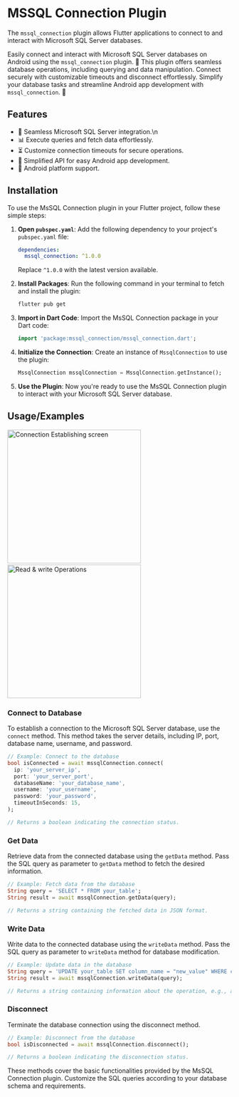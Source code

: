 # MSSQL Connection Plugin

The `mssql_connection` plugin allows Flutter applications to connect to and interact with Microsoft SQL Server databases.

Easily connect and interact with Microsoft SQL Server databases on Android using the `mssql_connection` plugin. 🚀 This plugin offers seamless database operations, including querying and data manipulation. Connect securely with customizable timeouts and disconnect effortlessly. Simplify your database tasks and streamline Android app development with `mssql_connection`. 🔗


## Features

- 🔄 Seamless Microsoft SQL Server integration.\n
- 📊 Execute queries and fetch data effortlessly.
- ⏳ Customize connection timeouts for secure operations.
- 🚀 Simplified API for easy Android app development.
- 🧩 Android platform support.


## Installation


To use the MsSQL Connection plugin in your Flutter project, follow these simple steps:

1. **Open `pubspec.yaml`**: Add the following dependency to your project's `pubspec.yaml` file:

    ```yaml
    dependencies:
      mssql_connection: ^1.0.0
    ```

    Replace `^1.0.0` with the latest version available.

2. **Install Packages**: Run the following command in your terminal to fetch and install the plugin:

    ```bash
    flutter pub get
    ```

3. **Import in Dart Code**: Import the MsSQL Connection package in your Dart code:

    ```dart
    import 'package:mssql_connection/mssql_connection.dart';
    ```

4. **Initialize the Connection**: Create an instance of `MssqlConnection` to use the plugin:

    ```dart
    MssqlConnection mssqlConnection = MssqlConnection.getInstance();
    ```

5. **Use the Plugin**: Now you're ready to use the MsSQL Connection plugin to interact with your Microsoft SQL Server database.


## Usage/Examples
<img src="https://github.com/Hiteshdon/mssql_connection/blob/f58ae81722cd6472d2e574913b54230c0467f6e5/images/image1.png?raw=true" alt="Connection Establishing screen" width="300"/>&nbsp;&nbsp;&nbsp;&nbsp;&nbsp;&nbsp;&nbsp;
<img src="https://github.com/Hiteshdon/mssql_connection/blob/f58ae81722cd6472d2e574913b54230c0467f6e5/images/image2.png?raw=true" alt="Read & write Operations" width="300"/>


### Connect to Database

To establish a connection to the Microsoft SQL Server database, use the `connect` method. This method takes the server details, including IP, port, database name, username, and password.

```dart
// Example: Connect to the database
bool isConnected = await mssqlConnection.connect(
  ip: 'your_server_ip',
  port: 'your_server_port',
  databaseName: 'your_database_name',
  username: 'your_username',
  password: 'your_password',
  timeoutInSeconds: 15,
);

// Returns a boolean indicating the connection status.
```
### Get Data

Retrieve data from the connected database using the `getData` method. Pass the SQL query as parameter to `getData` method to fetch the desired information.

```dart
// Example: Fetch data from the database
String query = 'SELECT * FROM your_table';
String result = await mssqlConnection.getData(query);

// Returns a string containing the fetched data in JSON format.
```

### Write Data

Write data to the connected database using the `writeData` method. Pass the SQL query as parameter to `writeData` method for database modification.

```dart
// Example: Update data in the database
String query = 'UPDATE your_table SET column_name = "new_value" WHERE condition';
String result = await mssqlConnection.writeData(query);

// Returns a string containing information about the operation, e.g., affected rows.
```

### Disconnect

Terminate the database connection using the disconnect method.

```dart
// Example: Disconnect from the database
bool isDisconnected = await mssqlConnection.disconnect();

// Returns a boolean indicating the disconnection status.
```

These methods cover the basic functionalities provided by the MsSQL Connection plugin. Customize the SQL queries according to your database schema and requirements.
